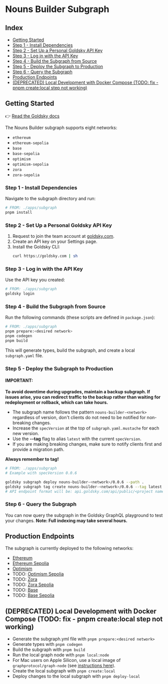 
# Nouns Builder Subgraph

## Index
- [Getting Started](#getting-started)
- [Step 1 - Install Dependencies](#step-1---install-dependencies)
- [Step 2 - Set Up a Personal Goldsky API Key](#step-2---set-up-a-personal-goldsky-api-key)
- [Step 3 - Log in with the API Key](#step-3---log-in-with-the-api-key)
- [Step 4 - Build the Subgraph from Source](#step-4---build-the-subgraph-from-source)
- [Step 5 - Deploy the Subgraph to Production](#step-5---deploy-the-subgraph-to-production)
- [Step 6 - Query the Subgraph](#step-6---query-the-subgraph)
- [Production Endpoints](#production-endpoints)
- [(DEPRECATED) Local Development with Docker Compose (TODO: fix - pnpm create:local step not working)](#local-development-with-docker-compose)

## Getting Started
👉 [Read the Goldsky docs](https://docs.goldsky.com/subgraphs/deploying-subgraphs)

The Nouns Builder subgraph supports eight networks:
- `ethereum`
- `ethereum-sepolia`
- `base`
- `base-sepolia`
- `optimism`
- `optimism-sepolia`
- `zora`
- `zora-sepolia`

### Step 1 - Install Dependencies
Navigate to the subgraph directory and run:
```bash
# FROM: ./apps/subgraph
pnpm install
```

### Step 2 - Set Up a Personal Goldsky API Key
1. Request to join the team account at [goldsky.com](https://goldsky.com).
2. Create an API key on your Settings page.
3. Install the Goldsky CLI:
    ```bash
    curl https://goldsky.com | sh  
    ```  

### Step 3 - Log in with the API Key
Use the API key you created:
```bash
# FROM: ./apps/subgraph
goldsky login
```

### Step 4 - Build the Subgraph from Source
Run the following commands (these scripts are defined in `package.json`):
```bash
# FROM: ./apps/subgraph
pnpm prepare:<desired network>
pnpm codegen
pnpm build
```  

This will generate types, build the subgraph, and create a local `subgraph.yaml` file.

### Step 5 - Deploy the Subgraph to Production

#### IMPORTANT:
**To avoid downtime during upgrades, maintain a backup subgraph. If issues arise, you can redirect traffic to the backup rather than waiting for redeployment or rollback, which can take hours.**

- The subgraph name follows the pattern `nouns-builder-<network>` regardless of version, don't clients do not need to be notified for non-breaking changes.
- Increase the `specVersion` at the top of `subgraph.yaml.mustache` for each new version.
- Use the **--tag** flag to alias `latest` with the current `specVersion`.
- If you are making breaking changes, make sure to notify clients first and provide a migration path.

**Always remember to tag!**

```bash
# FROM: ./apps/subgraph
# Example with specVersion 0.0.6

goldsky subgraph deploy nouns-builder-<network>/0.0.6 --path .        
goldsky subgraph tag create nouns-builder-<network>/0.0.6 --tag latest
# API endpoint format will be: api.goldsky.com/api/public/<project name>/subgraphs/nouns-builder-ethereum-sepolia/latest/gn
```

### Step 6 - Query the Subgraph

You can now query the subgraph in the Goldsky GraphQL playground to test your changes. **Note: Full indexing may take several hours.**

## Production Endpoints

The subgraph is currently deployed to the following networks:

- [Ethereum](https://api.goldsky.com/api/public/project_cm33ek8kjx6pz010i2c3w8z25/subgraphs/nouns-builder-ethereum/latest/gn)
- [Ethereum Sepolia](https://api.goldsky.com/api/public/project_cm33ek8kjx6pz010i2c3w8z25/subgraphs/nouns-builder-ethereum-sepolia/latest/gn)
- [Optimism](https://api.goldsky.com/api/public/project_cm33ek8kjx6pz010i2c3w8z25/subgraphs/nouns-builder-optimism/latest/gn)
- TODO: [Optimism Sepolia](https://api.goldsky.com/api/public/project_cm33ek8kjx6pz010i2c3w8z25/subgraphs/nouns-builder-optimism-sepolia/latest/gn)
- TODO: [Zora](https://api.goldsky.com/api/public/project_cm33ek8kjx6pz010i2c3w8z25/subgraphs/nouns-builder-zora/latest/gn)
- TODO: [Zora Sepolia](https://api.goldsky.com/api/public/project_cm33ek8kjx6pz010i2c3w8z25/subgraphs/nouns-builder-zora-sepolia/latest/gn)
- TODO: [Base](https://api.goldsky.com/api/public/project_cm33ek8kjx6pz010i2c3w8z25/subgraphs/nouns-builder-base/latest/gn)
- TODO: [Base Sepolia](https://api.goldsky.com/api/public/project_cm33ek8kjx6pz010i2c3w8z25/subgraphs/nouns-builder-base-sepolia/latest/gn)

## (DEPRECATED) Local Development with Docker Compose (TODO: fix - pnpm create:local step not working)
- Generate the subgraph.yml file with `pnpm prepare:<desired network>`
- Generate types with `pnpm codegen`
- Build the subgraph with `pnpm build`
- Run the local graph node with `pnpm local:node`
- For Mac users on Apple Silicon, use a local image of `graphprotocol/graph-node` (see [instructions here](https://github.com/graphprotocol/graph-node/tree/master/docker)).
- Create the local subgraph with `pnpm create:local`
- Deploy changes to the local subgraph with `pnpm deploy-local`
